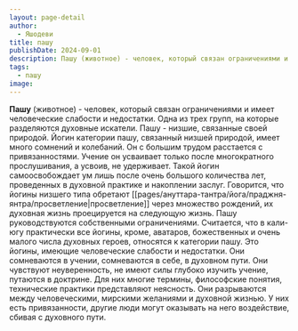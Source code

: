 ```yaml
---
layout: page-detail
author:
  - Яшодеви
title: пашу
publishDate: 2024-09-01
description: Пашу (животное) - человек, который связан ограничениями и имеет человеческие слабости и недостатки. Одна из трех групп, на которые разделяются духовные искатели.
tags:
  - пашу
image:
---
```

**Пашу** (животное) - человек, который связан ограничениями и имеет человеческие слабости и недостатки. Одна из трех групп, на которые разделяются духовные искатели.
Пашу - низшие, связанные своей природой. Йогин категории пашу, связанный низшей природой, имеет много сомнений и колебаний. Он с большим трудом расстается с привязанностями. Учение он усваивает только после многократного прослушивания, а усвоив, не удерживает. Такой йогин самоосвобождает ум лишь после очень большого количества лет, проведенных в духовной практике и накоплении заслуг. Говорится, что йогины низшего типа обретают [[pages/ануттара-тантра/йога/праджня-янтра/просветление|просветление]] через множество рождений, их духовная жизнь проецируется на следующую жизнь. Пашу руководствуются собственными ограничениями. Считается, что в кали-югу практически все йогины, кроме, аватаров, божественных и очень малого числа духовных героев, относятся к категории пашу. Это йогины, имеющие человеческие слабости и недостатки. Они сомневаются в учении, сомневаются в себе, в духовном пути. Они чувствуют неуверенность, не имеют силы глубоко изучить учение, путаются в доктрине. Для них многие термины, философские понятия, технические практики представляют неясность. Они разрываются между человеческими, мирскими желаниями и духовной жизнью. У них есть привязанности, другие люди могут оказывать на него воздействие, сбивая с духовного пути. 

